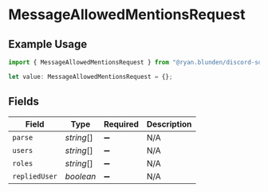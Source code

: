 # MessageAllowedMentionsRequest

## Example Usage

```typescript
import { MessageAllowedMentionsRequest } from "@ryan.blunden/discord-sdk/models/components";

let value: MessageAllowedMentionsRequest = {};
```

## Fields

| Field              | Type               | Required           | Description        |
| ------------------ | ------------------ | ------------------ | ------------------ |
| `parse`            | *string*[]         | :heavy_minus_sign: | N/A                |
| `users`            | *string*[]         | :heavy_minus_sign: | N/A                |
| `roles`            | *string*[]         | :heavy_minus_sign: | N/A                |
| `repliedUser`      | *boolean*          | :heavy_minus_sign: | N/A                |